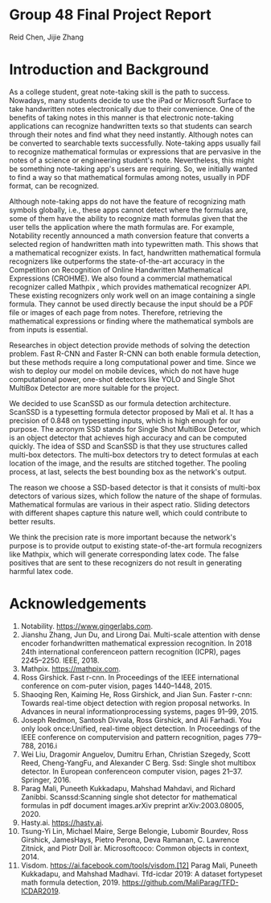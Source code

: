 # Group 48 Final Project Report

Reid Chen, Jijie Zhang

Introduction and Background
===========================

As a college student, great note-taking skill is the path to success.
Nowadays, many students decide to use the iPad or Microsoft Surface to
take handwritten notes electronically due to their convenience. One of
the benefits of taking notes in this manner is that electronic
note-taking applications can recognize handwritten texts so that
students can search through their notes and find what they need
instantly. Although notes can be converted to searchable texts
successfully. Note-taking apps usually fail to recognize mathematical
formulas or expressions that are pervasive in the notes of a science or
engineering student's note. Nevertheless, this might be something
note-taking app's users are requiring. So, we initially wanted to find a
way so that mathematical formulas among notes, usually in PDF format,
can be recognized.

Although note-taking apps do not have the feature of recognizing math
symbols globally, i.e., these apps cannot detect where the formulas are,
some of them have the ability to recognize math formulas given that the
user tells the application where the math formulas are. For example,
Notability recently announced a math conversion
feature that converts a selected region of handwritten math into
typewritten math. This shows that a mathematical recognizer exists. In
fact, handwritten mathematical formula recognizers like
outperforms the state-of-the-art accuracy in the
Competition on Recognition of Online Handwritten Mathematical
Expressions (CROHME). We also found a commercial mathematical recognizer
called Mathpix , which provides mathematical recognizer
API. These existing recognizers only work well on an image containing a
single formula. They cannot be used directly because the input should be
a PDF file or images of each page from notes. Therefore, retrieving the
mathematical expressions or finding where the mathematical symbols are
from inputs is essential.

Researches in object detection provide methods of solving the detection
problem. Fast R-CNN and Faster R-CNN
can both enable formula detection, but these methods
require a long computational power and time. Since we wish to deploy our
model on mobile devices, which do not have huge computational power,
one-shot detectors like YOLO and Single Shot MultiBox
Detector are more suitable for the project.

We decided to use ScanSSD as our formula detection
architecture. ScanSSD is a typesetting formula detector proposed by Mali
et al. It has a precision of 0.848 on typesetting inputs, which is high
enough for our purpose. The acronym SSD stands for Single Shot MultiBox
Detector, which is an object detector that achieves high accuracy and
can be computed quickly. The idea of SSD and ScanSSD is that they use
structures called multi-box detectors. The multi-box detectors try to
detect formulas at each location of the image, and the results are
stitched together. The pooling process, at last, selects the best
bounding box as the network's output.

The reason we choose a SSD-based detector is that it consists of
multi-box detectors of various sizes, which follow the nature of the
shape of formulas. Mathematical formulas are various in their aspect
ratio. Sliding detectors with different shapes capture this nature well,
which could contribute to better results.

We think the precision rate is more important because the network's
purpose is to provide output to existing state-of-the-art formula
recognizers like Mathpix, which will generate corresponding latex code.
The false positives that are sent to these recognizers do not result in
generating harmful latex code.

Acknowledgements
===========================
1. Notability.  https://www.gingerlabs.com.
2. Jianshu  Zhang,  Jun  Du,  and  Lirong  Dai. Multi-scale  attention  with  dense  encoder  forhandwritten mathematical expression recognition.  In 2018 24th international conferenceon pattern recognition (ICPR), pages 2245–2250. IEEE, 2018.
3. Mathpix.  https://mathpix.com.
4. Ross Girshick.  Fast r-cnn.  In Proceedings of the IEEE international conference on com-puter vision, pages 1440–1448, 2015.
5. Shaoqing Ren,  Kaiming He,  Ross Girshick,  and Jian  Sun.  Faster r-cnn:  Towards real-time object detection with region proposal networks.  In Advances in neural informationprocessing systems, pages 91–99, 2015.
6.  Joseph Redmon, Santosh Divvala, Ross Girshick, and Ali Farhadi.  You only look once:Unified, real-time object detection.  In Proceedings of the IEEE conference on computervision and pattern recognition, pages 779–788, 2016.i
7.  Wei Liu, Dragomir Anguelov, Dumitru Erhan, Christian Szegedy, Scott Reed, Cheng-YangFu, and Alexander C Berg.  Ssd:  Single shot multibox detector.  In European conferenceon computer vision, pages 21–37. Springer, 2016.
8.  Parag  Mali,  Puneeth  Kukkadapu,  Mahshad  Mahdavi,  and  Richard  Zanibbi.   Scanssd:Scanning single shot detector for mathematical formulas in pdf document images.arXiv preprint arXiv:2003.08005, 2020.
9.  Hasty.ai.  https://hasty.ai.
10.  Tsung-Yi Lin,  Michael Maire,  Serge Belongie,  Lubomir Bourdev,  Ross Girshick,  JamesHays, Pietro Perona, Deva Ramanan, C. Lawrence Zitnick, and Piotr Doll ́ar.  Microsoftcoco:  Common objects in context, 2014.
11.  Visdom.  https://ai.facebook.com/tools/visdom.[12]  Parag Mali, Puneeth Kukkadapu, and Mahshad Madhavi.  Tfd-icdar 2019:  A dataset fortypeset math formula detection, 2019. https://github.com/MaliParag/TFD-ICDAR2019.